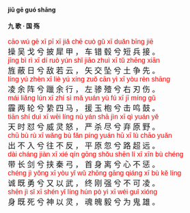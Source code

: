 <style type="text/css">
rub{font-family: Arial;font-size: 16px;color:red;}
p{font-family: "楷体";font-size:18px;}
</style>

#### jiǔ  ɡē  ɡuó  shānɡ  
#### 九  歌 ·  国  殇  


<rub>cāo  wú  ɡē  xī  pī  xī  jiǎ  chē  cuò  ɡǔ  xī  duǎn  bīnɡ  jiē  </rub>  
操  吴  戈  兮  披  犀  甲 ，  车  错  毂  兮  短  兵  接 。  
<rub>jīnɡ  bì  rì  xī  dí  ruò  yún  shǐ  jiāo  zhuì  xī  tǔ  zhēnɡ  xiān  </rub>  
旌  蔽  日  兮  敌  若  云 ，  矢  交  坠  兮  土  争  先 。  
<rub>línɡ  yú  zhèn  xī  liè  yú  xínɡ  zuǒ  cān  yì  xī  yòu  rèn  shānɡ  </rub>  
凌  余  阵  兮  躐  余  行 ，  左  骖  殪  兮  右  刃  伤 。  
<rub>mái  liǎnɡ  lún  xī  zhí  sì  mǎ  yuán  yù  fú  xī  jī  mínɡ  ɡǔ  </rub>  
霾  两  轮  兮  絷  四  马 ，  援  玉  枹  兮  击  鸣  鼓 。  
<rub>tiān  shí  duì  xī  wēi  línɡ  nù  yán  shā  jìn  xī  qì  yuán  yě  </rub>  
天  时  怼  兮  威  灵  怒 ，  严  杀  尽  兮  弃  原  野 。  
<rub>chū  bù  rù  xī  wǎnɡ  bù  fǎn  pínɡ  yuán  hū  xī  lù  chāo  yuǎn  </rub>  
出  不  入  兮  往  不  反 ，  平  原  忽  兮  路  超  远 。  
<rub>dài  chánɡ  jiàn  xī  xié  qín  ɡōnɡ  shǒu  shēn  lí  xī  xīn  bù  chénɡ  </rub>  
带  长  剑  兮  挟  秦  弓 ，  首  身  离  兮  心  不  惩 。  
<rub>chénɡ  jì  yǒnɡ  xī  yòu  yǐ  wǔ  zhōnɡ  ɡānɡ  qiánɡ  xī  bù  kě  línɡ  </rub>  
诚  既  勇  兮  又  以  武 ，  终  刚  强  兮  不  可  凌 。  
<rub>shēn  jì  sǐ  xī  shén  yǐ  línɡ  hún  pò  yì  xī  wéi  ɡuǐ  xiónɡ  </rub>  
身  既  死  兮  神  以  灵 ，  魂  魄  毅  兮  为  鬼  雄 。  

